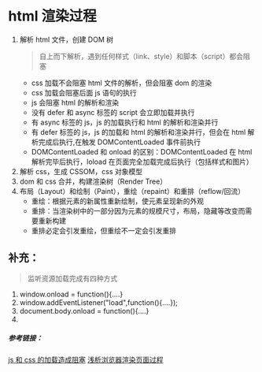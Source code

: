 # html 渲染过程

1. 解析 html 文件，创建 DOM 树
   > 自上而下解析，遇到任何样式（link、style）和脚本（script）都会阻塞
   - css 加载不会阻塞 html 文件的解析，但会阻塞 dom 的渲染
   - css 加载会阻塞后面 js 语句的执行
   - js 会阻塞 html 的解析和渲染
   - 没有 defer 和 async 标签的 script 会立即加载并执行
   - 有 async 标签的 js，js 的加载执行和 html 的解析和渲染并行
   - 有 defer 标签的 js，js 的加载和 html 的解析和渲染并行，但会在 html 解析完成后执行,在触发 DOMContentLoaded 事件前执行
   - DOMContentLoaded 和 onload 的区别：DOMContentLoaded 在 html 解析完毕后执行，loload 在页面完全加载完成后执行（包括样式和图片）
2. 解析 css，生成 CSSOM，css 对象模型
3. dom 和 css 合并，构建渲染树（Render Tree）
4. 布局（Layout）和绘制（Paint），重绘（repaint）和重排（reflow/回流）
   - 重绘：根据元素的新属性重新绘制，使元素呈现新的外观
   - 重排：当渲染树中的一部分因为元素的规模尺寸，布局，隐藏等改变而需要重新构建
   - 重排必定会引发重绘，但重绘不一定会引发重排

## 补充：

> 监听资源加载完成有四种方式

1. window.onload = function(){....}
2. window.addEventListener("load",function(){....});
3. document.body.onload = function(){....}
4. <body onload = "load()">

##### 参考链接：

[js 和 css 的加载造成阻塞](https://www.cnblogs.com/bibiafa/p/9364986.html)
[浅析浏览器渲染页面过程](https://blog.csdn.net/yuhk231/article/details/53581212)
